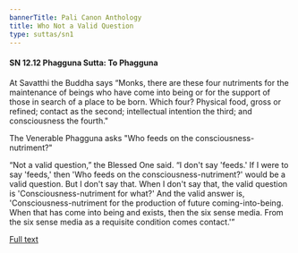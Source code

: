 ```yaml
---
bannerTitle: Pali Canon Anthology
title: Who Not a Valid Question
type: suttas/sn1
---
```


#### SN 12.12 Phagguna Sutta: To Phagguna

At Savatthi the Buddha says “Monks, there are these four nutriments for the
maintenance of beings who have come into being or for the support of those in
search of a place to be born. Which four? Physical food, gross or refined;
contact as the second; intellectual intention the third; and consciousness the
fourth."  

The Venerable Phagguna asks "Who feeds on the consciousness-nutriment?"  

“Not a valid question,” the Blessed One said. “I don't say 'feeds.' If I were
to say 'feeds,' then 'Who feeds on the consciousness-nutriment?' would be a
valid question. But I don't say that. When I don't say that, the valid question
is 'Consciousness-nutriment for what?' And the valid answer is,
'Consciousness-nutriment for the production of future coming-into-being. When
that has come into being and exists, then the six sense media. From the six
sense media as a requisite condition comes contact.'”

[Full text](https://www.dhammatalks.org/suttas/SN/SN12_12.html)
